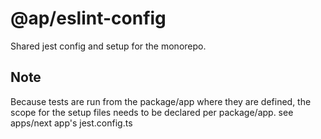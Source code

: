 # @ap/eslint-config

Shared jest config and setup for the monorepo.

## Note

Because tests are run from the package/app where they are defined, the scope for the setup files needs to be declared per package/app. see apps/next app's jest.config.ts
